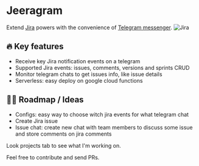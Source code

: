 # Jeeragram
Extend [Jira](https://www.atlassian.com/software/jira) powers with the convenience of [Telegram messenger](https://telegram.org/).
![Jira](https://wac-cdn.atlassian.com/dam/jcr:b86a32cb-0aa8-4783-aa81-9592d4fbf829/jsw-header-illustrations---v3.png?cdnVersion=1081)

## 🔥 Key features
* Receive key Jira notification events on a telegram
* Supported Jira events: issues, comments, versions and sprints CRUD
* Monitor telegram chats to get issues info, like issue details
* Serverless: easy deploy on google cloud functions

## 🚴‍♂️ Roadmap / Ideas
* Configs: easy way to choose witch jira events for what telegram chat
* Create Jira issue
* Issue chat: create new chat with team members to discuss some issue and store comments on jira comments


Look projects tab to see what I'm working on.

Feel free to contribute and send PRs.
